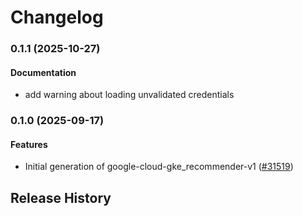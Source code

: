 # Changelog

### 0.1.1 (2025-10-27)

#### Documentation

* add warning about loading unvalidated credentials 

### 0.1.0 (2025-09-17)

#### Features

* Initial generation of google-cloud-gke_recommender-v1 ([#31519](https://github.com/googleapis/google-cloud-ruby/issues/31519)) 

## Release History
